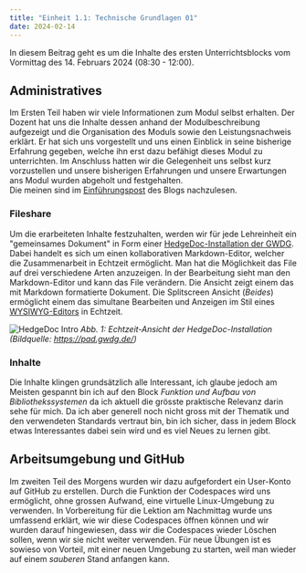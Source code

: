 ```yaml
---
title: "Einheit 1.1: Technische Grundlagen 01"
date: 2024-02-14
---
```


In diesem Beitrag geht es um die Inhalte des ersten Unterrichtsblocks vom Vormittag des 14. Februars 2024 (08:30 - 12:00). 

## Administratives

Im Ersten Teil haben wir viele Informationen zum Modul selbst erhalten. Der Dozent hat uns die Inhalte dessen anhand der Modulbeschreibung aufgezeigt und die Organisation des Moduls sowie den Leistungsnachweis erklärt. Er hat sich uns vorgestellt und uns einen Einblick in seine bisherige Erfahrung gegeben, welche ihn erst dazu befähigt dieses Modul zu unterrichten. Im Anschluss hatten wir die Gelegenheit uns selbst kurz vorzustellen und unsere bisherigen Erfahrungen und unsere Erwartungen ans Modul wurden abgeholt und festgehalten.  
Die meinen sind im [Einführungspost](https://sagerin94.github.io/Lerntagebuch_BAIN/2024/02/14/einfuehrung.html) des Blogs nachzulesen. 

### Fileshare

Um die erarbeiteten Inhalte festzuhalten, werden wir für jede Lehreinheit ein "gemeinsames Dokument" in Form einer [HedgeDoc-Installation der GWDG](https://pad.gwdg.de/). Dabei handelt es sich um einen kollaborativen Markdown-Editor, welcher die Zusammenarbeit in Echtzeit ermöglicht. Man hat die Möglichkeit das File auf drei verschiedene Arten anzuzeigen. In der Bearbeitung sieht man den Markdown-Editor und kann das File verändern. Die Ansicht zeigt einem das mit Markdown formatierte Dokument. Die Splitscreen Ansicht (*Beides*) ermöglicht einem das simultane Bearbeiten und Anzeigen im Stil eines [WYSIWYG-Editors](https://de.wikipedia.org/wiki/WYSIWYG) in Echtzeit.

![HedgeDoc Intro](\Lerntagebuch_BAIN\images\screenshot_hedgedoc.jpg)
*Abb. 1: Echtzeit-Ansicht der HedgeDoc-Installation (Bildquelle: https://pad.gwdg.de/)*



### Inhalte

Die Inhalte klingen grundsätzlich alle Interessant, ich glaube jedoch am Meisten gespannt bin ich auf den Block *Funktion und Aufbau von Bibliothekssystemen* da ich aktuell die grösste praktische Relevanz darin sehe für mich. Da ich aber generell noch nicht gross mit der Thematik und den verwendeten Standards vertraut bin, bin ich sicher, dass in jedem Block etwas Interessantes dabei sein wird und es viel Neues zu lernen gibt.   


## Arbeitsumgebung und GitHub 

Im zweiten Teil des Morgens wurden wir dazu aufgefordert ein User-Konto auf GitHub zu erstellen. Durch die Funktion der Codespaces wird uns ermöglicht, ohne grossen Aufwand, eine virtuelle Linux-Umgebung zu verwenden. In Vorbereitung für die Lektion am Nachmittag wurde uns umfassend erklärt, wie wir diese Codespaces öffnen können und wir wurden darauf hingewiesen, dass wir die Codespaces wieder Löschen sollen, wenn wir sie nicht weiter verwenden. Für neue Übungen ist es sowieso von Vorteil, mit einer neuen Umgebung zu starten, weil man wieder auf einem *sauberen* Stand anfangen kann. 


<!--- Da ich bereits ein GitHub Konto besass (wenn ich so daüber nachdenke, so besassen wohl alle aus der Klasse schon eines, denn ich glaube wir haben dies im Rahmen eines früheren Moduls erstellt) und ich auch keine Mühe hatte den Codespace zu starten und zu schliessen war dieser Teil für mich etwas langatmig. -->

